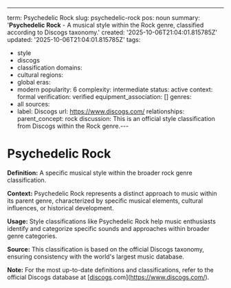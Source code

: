 ---
term: Psychedelic Rock
slug: psychedelic-rock
pos: noun
summary: '**Psychedelic Rock** - A musical style within the Rock genre, classified
  according to Discogs taxonomy.'
created: '2025-10-06T21:04:01.815785Z'
updated: '2025-10-06T21:04:01.815785Z'
tags:
- style
- discogs
- classification
domains:
- cultural
regions:
- global
eras:
- modern
popularity: 6
complexity: intermediate
status: active
context: formal
verification: verified
equipment_association: []
genres:
- all
sources:
- label: Discogs
  url: https://www.discogs.com/
relationships:
  parent_concept: rock
discussion: This is an official style classification from Discogs within the Rock
  genre.---

# Psychedelic Rock

**Definition:** A specific musical style within the broader rock genre classification.

**Context:** Psychedelic Rock represents a distinct approach to music within its parent genre, characterized by specific musical elements, cultural influences, or historical development.

**Usage:** Style classifications like Psychedelic Rock help music enthusiasts identify and categorize specific sounds and approaches within broader genre categories.

**Source:** This classification is based on the official Discogs taxonomy, ensuring consistency with the world's largest music database.

**Note:** For the most up-to-date definitions and classifications, refer to the official Discogs database at [[discogs](../d/discogs.md).com](https://www.discogs.com/).